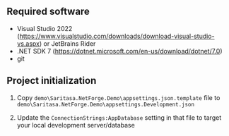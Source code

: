 ## Required software

- Visual Studio 2022 (https://www.visualstudio.com/downloads/download-visual-studio-vs.aspx) or JetBrains Rider
- .NET SDK 7 (https://dotnet.microsoft.com/en-us/download/dotnet/7.0)
- git

## Project initialization

1. Copy `demo\Saritasa.NetForge.Demo\appsettings.json.template` file to `demo\Saritasa.NetForge.Demo\appsettings.Development.json`

2. Update the `ConnectionStrings:AppDatabase` setting in that file to target your local development server/database
